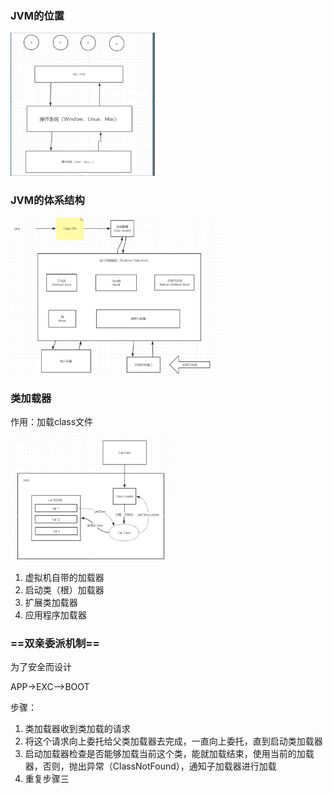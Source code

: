 ### JVM的位置

<img src="upload\image-20201215204555643.png" alt="image-20201215204555643" style="zoom:33%;" />

### JVM的体系结构

  <img src="upload\image-20201217194952042.png" alt="image-20201217194952042" style="zoom: 33%;" />

### 类加载器

作用：加载class文件

<img src="upload\image-20201217201557871.png" alt="image-20201217201557871" style="zoom: 33%;" />

1. 虚拟机自带的加载器
2. 启动类（根）加载器
3. 扩展类加载器
4. 应用程序加载器

### ==双亲委派机制==

为了安全而设计

APP->EXC-->BOOT

步骤：

1. 类加载器收到类加载的请求
2. 将这个请求向上委托给父类加载器去完成，一直向上委托，直到启动类加载器
3. 启动加载器检查是否能够加载当前这个类，能就加载结束，使用当前的加载器，否则，抛出异常（ClassNotFound），通知子加载器进行加载
4. 重复步骤三